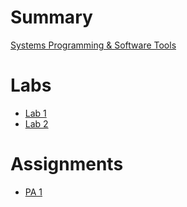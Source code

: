 # Summary

[Systems Programming & Software Tools](./index.md)

# Labs

- [Lab 1](./week1/lab1.md)
- [Lab 2](./week2/lab2.md)

# Assignments

- [PA 1](./pa/pa1/index.md)


